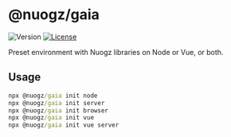 # @nuogz/gaia
![Version](https://img.shields.io/github/package-json/v/nuogz/gaia?style=flat-square)
[![License](https://img.shields.io/github/license/nuogz/gaia?style=flat-square)](https://www.gnu.org/licenses/lgpl-3.0-standalone.html)

Preset environment with Nuogz libraries on Node or Vue, or both.

## Usage
````cmd
npx @nuogz/gaia init node
npx @nuogz/gaia init server
npx @nuogz/gaia init browser
npx @nuogz/gaia init vue
npx @nuogz/gaia init vue server
````
